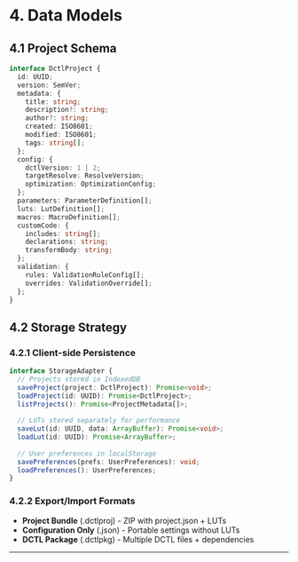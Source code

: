 # 4. Data Models

## 4.1 Project Schema
```typescript
interface DctlProject {
  id: UUID;
  version: SemVer;
  metadata: {
    title: string;
    description?: string;
    author?: string;
    created: ISO8601;
    modified: ISO8601;
    tags: string[];
  };
  config: {
    dctlVersion: 1 | 2;
    targetResolve: ResolveVersion;
    optimization: OptimizationConfig;
  };
  parameters: ParameterDefinition[];
  luts: LutDefinition[];
  macros: MacroDefinition[];
  customCode: {
    includes: string[];
    declarations: string;
    transformBody: string;
  };
  validation: {
    rules: ValidationRuleConfig[];
    overrides: ValidationOverride[];
  };
}
```

## 4.2 Storage Strategy

### 4.2.1 Client-side Persistence
```typescript
interface StorageAdapter {
  // Projects stored in IndexedDB
  saveProject(project: DctlProject): Promise<void>;
  loadProject(id: UUID): Promise<DctlProject>;
  listProjects(): Promise<ProjectMetadata[]>;
  
  // LUTs stored separately for performance
  saveLut(id: UUID, data: ArrayBuffer): Promise<void>;
  loadLut(id: UUID): Promise<ArrayBuffer>;
  
  // User preferences in localStorage
  savePreferences(prefs: UserPreferences): void;
  loadPreferences(): UserPreferences;
}
```

### 4.2.2 Export/Import Formats
- **Project Bundle** (.dctlproj) - ZIP with project.json + LUTs
- **Configuration Only** (.json) - Portable settings without LUTs
- **DCTL Package** (.dctlpkg) - Multiple DCTL files + dependencies

---
